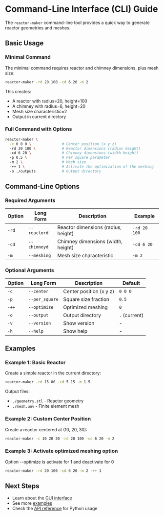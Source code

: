 # Command-Line Interface (CLI) Guide

The `reactor-maker` command-line tool provides a quick way to generate reactor geometries and meshes.

## Basic Usage

### Minimal Command

The minimal command requires reactor and chimney dimensions, plus mesh size:

```bash
reactor-maker -rd 20 100 -cd 6 20 -m 2
```

This creates:
- A reactor with radius=20, height=100
- A chimney with radius=6, height=20
- Mesh size characteristic=2
- Output in current directory

### Full Command with Options

```bash
reactor-maker \
  -c 0 0 0 \              # Center position (x y z)
  -rd 20 100 \            # Reactor dimensions (radius height)
  -cd 6 20 \              # Chimney dimensions (width height)
  -p 0.5 \                # Per square parameter
  -m 2 \                  # Mesh size
  -++ 1 \                 # Activate the optimization of the meshing        
  -o ./outputs            # Output directory
```

## Command-Line Options

### Required Arguments

| Option | Long Form | Description | Example |
|--------|-----------|-------------|---------|
| `-rd` | `--reactord` | Reactor dimensions (radius, height) | `-rd 20 100` |
| `-cd` | `--chimneyd` | Chimney dimensions (width, height) | `-cd 6 20` |
| `-m` | `--meshing` | Mesh size characteristic | `-m 2` |

### Optional Arguments

| Option | Long Form | Description | Default |
|--------|-----------|-------------|---------|
| `-c` | `--center` | Center position (x y z) | `0 0 0` |
| `-p` | `--per_square` | Square size fraction | `0.5` |
| `-++`| `--optimize`| Optimized meshing | `0` |
| `-o` | `--output` | Output directory | `.` (current) |
| `-v` | `--version` | Show version | - |
| `-h` | `--help` | Show help | - |

## Examples

### Example 1: Basic Reactor

Create a simple reactor in the current directory:

```bash
reactor-maker -rd 15 80 -cd 5 15 -m 1.5
```

Output files:
- `./geometry.stl` - Reactor geometry
- `./mesh.unv` - Finite element mesh

### Example 2: Custom Center Position

Create a reactor centered at (10, 20, 30):

```bash
reactor-maker -c 10 20 30 -rd 20 100 -cd 6 20 -m 2
```

### Example 3: Activate optimized meshing option 

Option --optimize is activate for 1 and deactivate for 0

```bash
reactor-maker -rd 20 100 -cd 6 20 -m 2 -++ 1
```

## Next Steps

- Learn about the [GUI interface](gui.md)
- See more [examples](examples.md)
- Check the [API reference](../api-reference/index.md) for Python usage
